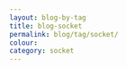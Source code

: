 ```yaml
---
layout: blog-by-tag
title: blog-socket
permalink: blog/tag/socket/
colour:
category: socket
---
```

